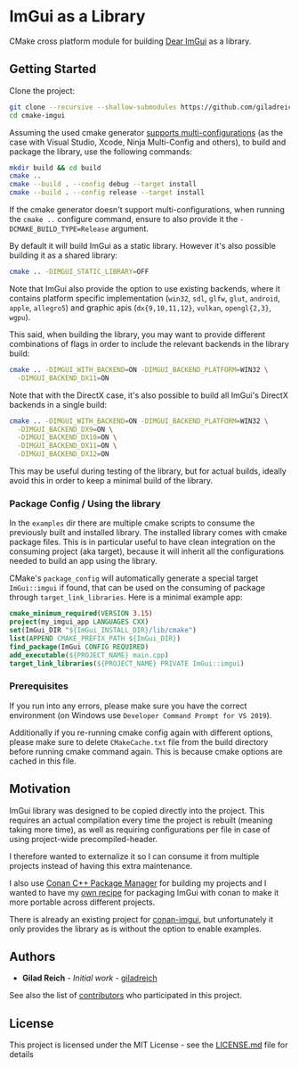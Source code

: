 # ImGui as a Library

CMake cross platform module for building [Dear ImGui](https://github.com/ocornut/imgui) as a library.


## Getting Started


Clone the project:
```bash
git clone --recursive --shallow-submodules https://github.com/giladreich/cmake-imgui
cd cmake-imgui
```

Assuming the used cmake generator [supports multi-configurations](https://cmake.org/cmake/help/latest/variable/CMAKE_CONFIGURATION_TYPES.html)
(as the case with Visual Studio, Xcode, Ninja Multi-Config and others), to build and package the library, use the following commands:
```bash
mkdir build && cd build
cmake ..
cmake --build . --config debug --target install
cmake --build . --config release --target install
```

If the cmake generator doesn't support multi-configurations, when running the `cmake ..` configure command, ensure to also provide it the `-DCMAKE_BUILD_TYPE=Release` argument.

By default it will build ImGui as a static library. However it's also possible building it as a shared library:
```bash
cmake .. -DIMGUI_STATIC_LIBRARY=OFF
```

Note that ImGui also provide the option to use existing backends, where it contains platform specific implementation (`win32`, `sdl`, `glfw`, `glut`, `android`, `apple`, `allegro5`) and graphic apis (`dx{9,10,11,12}`, `vulkan`, `opengl{2,3}`, `wgpu`).

This said, when building the library, you may want to provide different combinations of flags in order to include the relevant backends in the library build:
```bash
cmake .. -DIMGUI_WITH_BACKEND=ON -DIMGUI_BACKEND_PLATFORM=WIN32 \
  -DIMGUI_BACKEND_DX11=ON
```

Note that with the DirectX case, it's also possible to build all ImGui's DirectX backends in a single build:
```bash
cmake .. -DIMGUI_WITH_BACKEND=ON -DIMGUI_BACKEND_PLATFORM=WIN32 \
  -DIMGUI_BACKEND_DX9=ON \
  -DIMGUI_BACKEND_DX10=ON \
  -DIMGUI_BACKEND_DX11=ON \
  -DIMGUI_BACKEND_DX12=ON
```

This may be useful during testing of the library, but for actual builds, ideally avoid this in order to keep a minimal build of the library.


### Package Config / Using the library

In the `examples` dir there are multiple cmake scripts to consume the previously built and installed library. The installed library comes with cmake package files. This is in particular useful to have clean integration on the consuming project (aka target), because it will inherit all the configurations needed to build an app using the library.

CMake's `package_config` will automatically generate a special target `ImGui::imgui` if found, that can be used on the consuming of package through `target_link_libraries`. Here is a minimal example app:
```cmake
cmake_minimum_required(VERSION 3.15)
project(my_imgui_app LANGUAGES CXX)
set(ImGui_DIR "${ImGui_INSTALL_DIR}/lib/cmake")
list(APPEND CMAKE_PREFIX_PATH ${ImGui_DIR})
find_package(ImGui CONFIG REQUIRED)
add_executable(${PROJECT_NAME} main.cpp)
target_link_libraries(${PROJECT_NAME} PRIVATE ImGui::imgui)
```


### Prerequisites

If you run into any errors, please make sure you have the correct environment (on Windows use `Developer Command Prompt for VS 2019`).

Additionally if you re-running cmake config again with different options, please make sure to delete `CMakeCache.txt` file from the build directory before running cmake command again. This is because cmake options are cached in this file.


## Motivation

ImGui library was designed to be copied directly into the project. This requires an actual compilation every time the project is rebuilt (meaning taking more time), as well as requiring configurations per file in case of using project-wide precompiled-header.

I therefore wanted to externalize it so I can consume it from multiple projects instead of having this extra maintenance.

I also use [Conan C++ Package Manager](https://conan.io/) for building my projects and I wanted to have my [own recipe](https://github.com/giladreich/conan-imgui) for packaging ImGui with conan to make it more portable across different projects.

There is already an existing project for [conan-imgui](https://github.com/bincrafters/conan-imgui), but unfortunately it only provides the library as is without the option to enable examples.


## Authors

* **Gilad Reich** - *Initial work* - [giladreich](https://github.com/giladreich)

See also the list of [contributors](https://github.com/giladreich/cmake-imgui/graphs/contributors) who participated in this project.


## License

This project is licensed under the MIT License - see the [LICENSE.md](LICENSE.md) file for details
